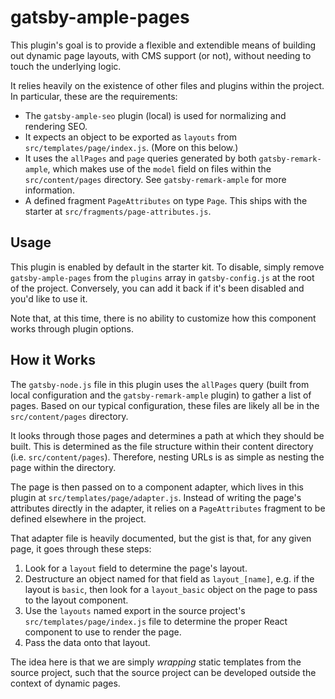 # gatsby-ample-pages

This plugin's goal is to provide a flexible and extendible means of building out dynamic page layouts, with CMS support (or not), without needing to touch the underlying logic.

It relies heavily on the existence of other files and plugins within the project. In particular, these are the requirements:

- The `gatsby-ample-seo` plugin (local) is used for normalizing and rendering SEO.
- It expects an object to be exported as `layouts` from `src/templates/page/index.js`. (More on this below.)
- It uses the `allPages` and `page` queries generated by both `gatsby-remark-ample`, which makes use of the `model` field on files within the `src/content/pages` directory. See `gatsby-remark-ample` for more information.
- A defined fragment `PageAttributes` on type `Page`. This ships with the starter at `src/fragments/page-attributes.js`.

## Usage

This plugin is enabled by default in the starter kit. To disable, simply remove `gatsby-ample-pages` from the `plugins` array in `gatsby-config.js` at the root of the project. Conversely, you can add it back if it's been disabled and you'd like to use it.

Note that, at this time, there is no ability to customize how this component works through plugin options.

## How it Works

The `gatsby-node.js` file in this plugin uses the `allPages` query (built from local configuration and the `gatsby-remark-ample` plugin) to gather a list of pages. Based on our typical configuration, these files are likely all be in the `src/content/pages` directory.

It looks through those pages and determines a path at which they should be built. This is determined as the file structure within their content directory (i.e. `src/content/pages`). Therefore, nesting URLs is as simple as nesting the page within the directory.

The page is then passed on to a component adapter, which lives in this plugin at `src/templates/page/adapter.js`. Instead of writing the page's attributes directly in the adapter, it relies on a `PageAttributes` fragment to be defined elsewhere in the project.

That adapter file is heavily documented, but the gist is that, for any given page, it goes through these steps:

1. Look for a `layout` field to determine the page's layout.
2. Destructure an object named for that field as `layout_[name]`, e.g. if the layout is `basic`, then look for a `layout_basic` object on the page to pass to the layout component.
3. Use the `layouts` named export in the source project's `src/templates/page/index.js` file to determine the proper React component to use to render the page.
4. Pass the data onto that layout.

The idea here is that we are simply _wrapping_ static templates from the source project, such that the source project can be developed outside the context of dynamic pages.
